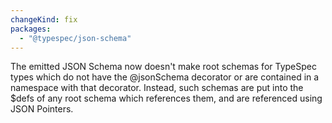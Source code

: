 ```yaml
---
changeKind: fix
packages:
  - "@typespec/json-schema"
---
```


The emitted JSON Schema now doesn't make root schemas for TypeSpec types which do not have the @jsonSchema decorator or are contained in a namespace with that decorator. Instead, such schemas are put into the $defs of any root schema which references them, and are referenced using JSON Pointers.
